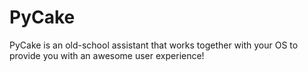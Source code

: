 # PyCake
PyCake is an old-school assistant that works together with your OS to provide you with an awesome user experience!

